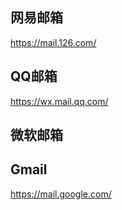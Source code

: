 ## 网易邮箱

https://mail.126.com/



## QQ邮箱

https://wx.mail.qq.com/





## 微软邮箱



## Gmail



https://mail.google.com/